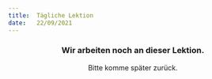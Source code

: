 ```yaml
---
title:  Tägliche Lektion
date:   22/09/2021
---
```


### <center>Wir arbeiten noch an dieser Lektion.</center>
<center>Bitte komme später zurück.</center>